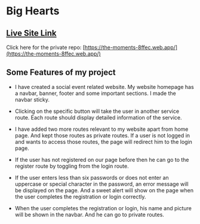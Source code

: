 # Big Hearts

## [ Live Site Link](https://the-moments-8ffec.web.app/)

Click here for the private repo: [https://the-moments-8ffec.web.app/](https://the-moments-8ffec.web.app/)

## Some Features of my project
* I have created a social event related website. My website homepage has a navbar, banner, footer and some important sections. I made the navbar sticky.

* Clicking on the specific button will take the user in another service route. Each route should display detailed information of the service.

* I have added two more routes relevant to my website apart from home page. And kept those routes as private routes. If a user is not logged in and wants to access those routes, the page will redirect him to the login page.

* If the user has not registered on our page before then he can go to the register route by toggling from the login route.

* If the user enters less than six passwords or does not enter an uppercase or special character in the password, an error message will be displayed on the page. 
And a sweet alert will show on the page when the user completes the registration or login correctly.

* When the user completes the registration or login, his name and picture will be shown in the navbar. And he can go to private routes.
